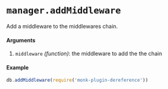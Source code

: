 # `manager.addMiddleware`

Add a middleware to the middlewares chain.

#### Arguments

1. `middleware` *(function)*: the middleware to add the the chain

#### Example

```js
db.addMiddleware(require('monk-plugin-dereference'))
```
